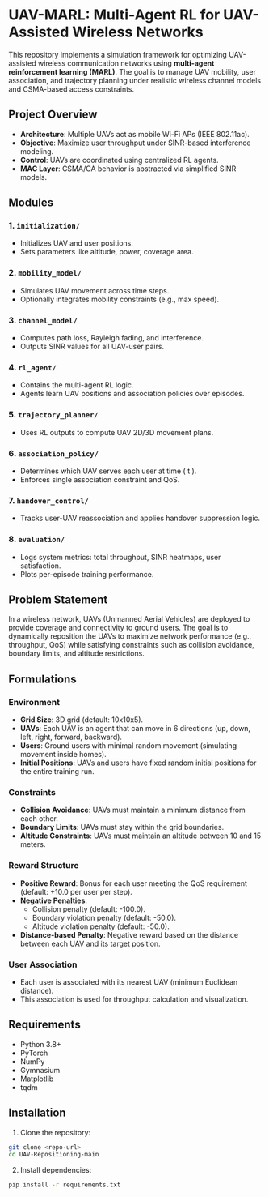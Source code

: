 # UAV-MARL: Multi-Agent RL for UAV-Assisted Wireless Networks

This repository implements a simulation framework for optimizing UAV-assisted wireless communication networks using **multi-agent reinforcement learning (MARL)**. The goal is to manage UAV mobility, user association, and trajectory planning under realistic wireless channel models and CSMA-based access constraints.

## Project Overview

- **Architecture**: Multiple UAVs act as mobile Wi-Fi APs (IEEE 802.11ac).
- **Objective**: Maximize user throughput under SINR-based interference modeling.
- **Control**: UAVs are coordinated using centralized RL agents.
- **MAC Layer**: CSMA/CA behavior is abstracted via simplified SINR models.

## Modules

### 1. `initialization/`
- Initializes UAV and user positions.
- Sets parameters like altitude, power, coverage area.

### 2. `mobility_model/`
- Simulates UAV movement across time steps.
- Optionally integrates mobility constraints (e.g., max speed).

### 3. `channel_model/`
- Computes path loss, Rayleigh fading, and interference.
- Outputs SINR values for all UAV-user pairs.

### 4. `rl_agent/`
- Contains the multi-agent RL logic.
- Agents learn UAV positions and association policies over episodes.

### 5. `trajectory_planner/`
- Uses RL outputs to compute UAV 2D/3D movement plans.

### 6. `association_policy/`
- Determines which UAV serves each user at time \( t \).
- Enforces single association constraint and QoS.

### 7. `handover_control/`
- Tracks user-UAV reassociation and applies handover suppression logic.

### 8. `evaluation/`
- Logs system metrics: total throughput, SINR heatmaps, user satisfaction.
- Plots per-episode training performance.

## Problem Statement

In a wireless network, UAVs (Unmanned Aerial Vehicles) are deployed to provide coverage and connectivity to ground users. The goal is to dynamically reposition the UAVs to maximize network performance (e.g., throughput, QoS) while satisfying constraints such as collision avoidance, boundary limits, and altitude restrictions.

## Formulations

### Environment
- **Grid Size**: 3D grid (default: 10x10x5).
- **UAVs**: Each UAV is an agent that can move in 6 directions (up, down, left, right, forward, backward).
- **Users**: Ground users with minimal random movement (simulating movement inside homes).
- **Initial Positions**: UAVs and users have fixed random initial positions for the entire training run.

### Constraints
- **Collision Avoidance**: UAVs must maintain a minimum distance from each other.
- **Boundary Limits**: UAVs must stay within the grid boundaries.
- **Altitude Constraints**: UAVs must maintain an altitude between 10 and 15 meters.

### Reward Structure
- **Positive Reward**: Bonus for each user meeting the QoS requirement (default: +10.0 per user per step).
- **Negative Penalties**:
  - Collision penalty (default: -100.0).
  - Boundary violation penalty (default: -50.0).
  - Altitude violation penalty (default: -50.0).
- **Distance-based Penalty**: Negative reward based on the distance between each UAV and its target position.

### User Association
- Each user is associated with its nearest UAV (minimum Euclidean distance).
- This association is used for throughput calculation and visualization.

## Requirements

- Python 3.8+
- PyTorch
- NumPy
- Gymnasium
- Matplotlib
- tqdm

## Installation

1. Clone the repository:
```bash
git clone <repo-url>
cd UAV-Repositioning-main
```

2. Install dependencies:
```bash
pip install -r requirements.txt
